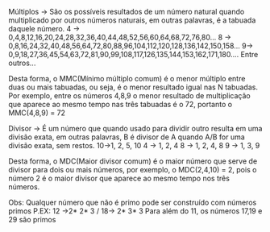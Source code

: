 
Múltiplos -> São os possíveis resultados de um número natural quando multiplicado por outros números naturais, em outras palavras, é a tabuada daquele número.
	4 -> 0,4,8,12,16,20,24,28,32,36,40,44,48,52,56,60,64,68,72,76,80...
	8 -> 0,8,16,24,32,40,48,56,64,72,80,88,96,104,112,120,128,136,142,150,158...
	9-> 0,9,18,27,36,45,54,63,72,81,90,99,108,117,126,135,144,153,162,171,180....
	Entre outros...

Desta forma, o MMC(Mínimo múltiplo comum) é o menor múltiplo entre duas ou mais tabuadas, ou seja, é o menor resultado igual nas N tabuadas. Por exemplo, entre os números 4,8,9 o menor resultado de multiplicação que aparece ao mesmo tempo nas três tabuadas é o 72, portanto o MMC(4,8,9) = 72


Divisor -> É um número que quando usado para dividir outro resulta em uma divisão exata, em outras palavras, B é divisor de A quando A/B for uma divisão exata, sem restos.
	10->1, 2, 5, 10
	4 -> 1, 2, 4
	8 -> 1, 2, 4, 8
	9 -> 1, 3, 9

Desta forma, o MDC(Maior divisor comum) é o maior número que serve de divisor para dois ou mais números, por exemplo, o MDC(2,4,10) = 2, pois o número 2 é o maior divisor que aparece ao mesmo tempo nos três números.


Obs: Qualquer número que não é primo pode ser construído com números primos
P.EX: 12 ->2* 2* 3  / 18-> 2* 3* 3
Para além do 11, os números 17,19 e 29 são primos